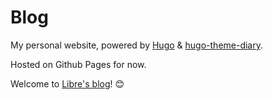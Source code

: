 # Blog

My personal website, powered by [Hugo](https://gohugo.io) & [hugo-theme-diary](https://github.com/AmazingRise/hugo-theme-diary).

Hosted on Github Pages for now.

Welcome to [Libre's blog](https://blog.libre.fun)! :blush:
